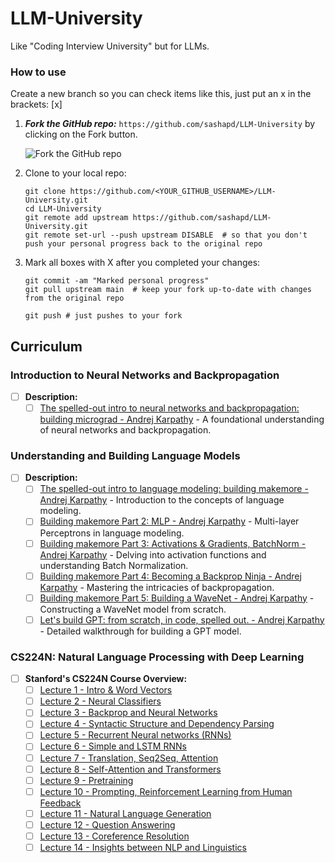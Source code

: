 # LLM-University
Like "Coding Interview University" but for LLMs.

### How to use

Create a new branch so you can check items like this, just put an x in the brackets: [x]

1. ***Fork the GitHub repo:*** `https://github.com/sashapd/LLM-University` by clicking on the Fork button.

    ![Fork the GitHub repo](https://d3j2pkmjtin6ou.cloudfront.net/fork-button.png)

1. Clone to your local repo:

    ```
    git clone https://github.com/<YOUR_GITHUB_USERNAME>/LLM-University.git
    cd LLM-University
    git remote add upstream https://github.com/sashapd/LLM-University.git
    git remote set-url --push upstream DISABLE  # so that you don't push your personal progress back to the original repo
    ```

1. Mark all boxes with X after you completed your changes:

    ```
    git commit -am "Marked personal progress"
    git pull upstream main  # keep your fork up-to-date with changes from the original repo
   
    git push # just pushes to your fork
    ```

## Curriculum

### Introduction to Neural Networks and Backpropagation

- [ ] **Description:**
    - [ ] [The spelled-out intro to neural networks and backpropagation: building micrograd - Andrej Karpathy](https://www.youtube.com/watch?v=VMj-3S1tku0) - A foundational understanding of neural networks and backpropagation.

### Understanding and Building Language Models

- [ ] **Description:**
    - [ ] [The spelled-out intro to language modeling: building makemore - Andrej Karpathy](https://www.youtube.com/watch?v=PaCmpygFfXo) - Introduction to the concepts of language modeling.
    - [ ] [Building makemore Part 2: MLP - Andrej Karpathy](https://www.youtube.com/watch?v=TCH_1BHY58I) - Multi-layer Perceptrons in language modeling.
    - [ ] [Building makemore Part 3: Activations & Gradients, BatchNorm - Andrej Karpathy](https://www.youtube.com/watch?v=P6sfmUTpUmc) - Delving into activation functions and understanding Batch Normalization.
    - [ ] [Building makemore Part 4: Becoming a Backprop Ninja - Andrej Karpathy](https://www.youtube.com/watch?v=q8SA3rM6ckI) - Mastering the intricacies of backpropagation.
    - [ ] [Building makemore Part 5: Building a WaveNet - Andrej Karpathy](https://www.youtube.com/watch?v=t3YJ5hKiMQ0) - Constructing a WaveNet model from scratch.
    - [ ] [Let's build GPT: from scratch, in code, spelled out. - Andrej Karpathy](https://www.youtube.com/watch?v=kCc8FmEb1nY) - Detailed walkthrough for building a GPT model.

### CS224N: Natural Language Processing with Deep Learning

- [ ] **Stanford's CS224N Course Overview:**
    - [ ] [Lecture 1 - Intro & Word Vectors](https://www.youtube.com/watch?v=rmVRLeJRkl4)
    - [ ] [Lecture 2 - Neural Classifiers](https://www.youtube.com/watch?v=gqaHkPEZAew)
    - [ ] [Lecture 3 - Backprop and Neural Networks](https://www.youtube.com/watch?v=X0Jw4kgaFlg)
    - [ ] [Lecture 4 - Syntactic Structure and Dependency Parsing](https://www.youtube.com/watch?v=PSGIodTN3KE)
    - [ ] [Lecture 5 - Recurrent Neural networks (RNNs)](https://www.youtube.com/watch?v=PLryWeHPcBs)
    - [ ] [Lecture 6 - Simple and LSTM RNNs](https://www.youtube.com/watch?v=0LixFSa7yts)
    - [ ] [Lecture 7 - Translation, Seq2Seq, Attention](https://www.youtube.com/watch?v=wzfWHP6SXxY)
    - [ ] [Lecture 8 - Self-Attention and Transformers](https://www.youtube.com/watch?v=LWMzyfvuehA)
    - [ ] [Lecture 9 - Pretraining](https://www.youtube.com/watch?v=DGfCRXuNA2w)
    - [ ] [Lecture 10 - Prompting, Reinforcement Learning from Human Feedback](https://www.youtube.com/watch?v=SXpJ9EmG3s4)
    - [ ] [Lecture 11 - Natural Language Generation](https://www.youtube.com/watch?v=N9L32bFieEY)
    - [ ] [Lecture 12 - Question Answering](https://www.youtube.com/watch?v=NcqfHa0_YmU)
    - [ ] [Lecture 13 - Coreference Resolution](https://www.youtube.com/watch?v=FFRnDRcbQQU)
    - [ ] [Lecture 14 - Insights between NLP and Linguistics](https://www.youtube.com/watch?v=NvIWF82Fw4E)
